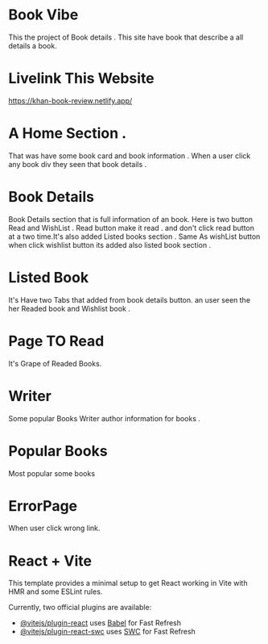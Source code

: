 # Book Vibe
This the project of Book details . This site have book that describe a all details a book. 
# Livelink This Website
https://khan-book-review.netlify.app/

 # A Home Section .
 That was have some book card and book information . 
When a user click any book div they seen that book details .

# Book Details 
Book Details section that is full information of an book.
Here is two button Read and WishList .
Read button make it read . and don't click read button at a two time.It's also added Listed books section .
Same As wishList button when click wishlist button its added also listed book section .

# Listed Book
It's Have two Tabs that added from book details button. an user seen the her Readed book and Wishlist book .

# Page TO Read 
It's Grape of Readed Books.

# Writer
Some popular Books Writer author information for books .
# Popular Books
Most popular some books

# ErrorPage
When user click wrong link.





# React + Vite

This template provides a minimal setup to get React working in Vite with HMR and some ESLint rules.

Currently, two official plugins are available:

- [@vitejs/plugin-react](https://github.com/vitejs/vite-plugin-react/blob/main/packages/plugin-react/README.md) uses [Babel](https://babeljs.io/) for Fast Refresh
- [@vitejs/plugin-react-swc](https://github.com/vitejs/vite-plugin-react-swc) uses [SWC](https://swc.rs/) for Fast Refresh
